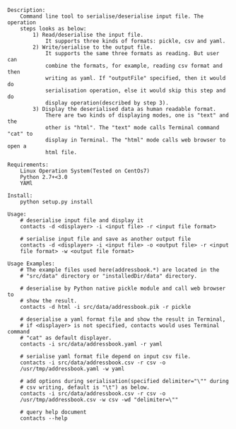     Description:
        Command line tool to serialise/deserialise input file. The operation
        steps looks as below:
            1) Read/deserialise the input file.
                It supports three kinds of formats: pickle, csv and yaml.
            2) Write/serialise to the output file.
                It supports the same three formats as reading. But user can
                combine the formats, for example, reading csv format and then
                writing as yaml. If "outputFile" specified, then it would do
                serialisation operation, else it would skip this step and do
                display operation(described by step 3).
            3) Display the deserialised data as human readable format.
                There are two kinds of displaying modes, one is "text" and the
                other is "html". The "text" mode calls Terminal command "cat" to
                display in Terminal. The "html" mode calls web browser to open a
                html file.

    Requirements:
        Linux Operation System(Tested on CentOs7)
        Python 2.7+<3.0
        YAMl

    Install:
        python setup.py install

    Usage:
        # deserialise input file and display it
        contacts -d <displayer> -i <input file> -r <input file format>

        # serialise input file and save as another output file
        contacts -d <displayer> -i <input file> -o <output file> -r <input
        file format> -w <output file format>

    Usage Examples:
        # The example files used here(addressbook.*) are located in the
        # "src/data" directory or "installedDir/data" directory.

        # deserialise by Python native pickle module and call web browser to
        # show the result.
        contacts -d html -i src/data/addressbook.pik -r pickle

        # deserialise a yaml format file and show the result in Terminal,
        # if <displayer> is not specified, contacts would uses Terminal command
        # "cat" as default displayer.
        contacts -i src/data/addressbook.yaml -r yaml

        # serialise yaml format file depend on input csv file.
        contacts -i src/data/addressbook.csv -r csv -o
        /usr/tmp/addressbook.yaml -w yaml

        # add options during serialisation(specified delimiter="\"" during
        # csv writing, default is "\t") as below.
        contacts -i src/data/addressbook.csv -r csv -o
        /usr/tmp/addressbook.csv -w csv -wd "delimiter=\""

        # query help document
        contacts --help
